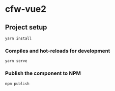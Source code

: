 # cfw-vue2

## Project setup
```
yarn install
```

### Compiles and hot-reloads for development
```
yarn serve
```


### Publish the component to NPM
```
npm publish
```


